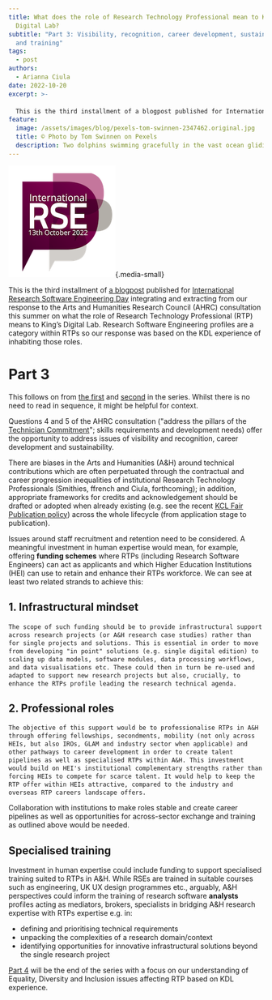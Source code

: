 ```yaml
---
title: What does the role of Research Technology Professional mean to King’s
  Digital Lab?
subtitle: "Part 3: Visibility, recognition, career development, sustainability
  and training"
tags:
  - post
authors:
  - Arianna Ciula
date: 2022-10-20
excerpt: >-

  This is the third installment of a blogpost published for International Research Software Engineering Day integrating and extracting from our response to the Arts and Humanities Research Council (AHRC) consultation this summer on what the role of Research Technology Professional (RTP) means to King’s Digital Lab. Research Software Engineering profiles are a category within RTPs so our response was based on the KDL experience of inhabiting those roles.
feature:
  image: /assets/images/blog/pexels-tom-swinnen-2347462.original.jpg
  title: © Photo by Tom Swinnen on Pexels
  description: Two dolphins swimming gracefully in the vast ocean gliding through the water.
---
```


![Logo of RSE day 2022](/assets/images/blog/rseday2022-frame-400x400-1_7SmANz5.width-500.png){.media-small}

This is the third installment of [a blogpost](/blog/rtp-rse/) published for [International Research Software Engineering Day](https://society-rse.org/international-rse-day-13th-october-2022/) integrating and extracting from our response to the Arts and Humanities Research Council (AHRC) consultation this summer on what the role of Research Technology Professional (RTP) means to King’s Digital Lab. Research Software Engineering profiles are a category within RTPs so our response was based on the KDL experience of inhabiting those roles.

# Part 3

This follows on from [the first](/blog/rtp-rse/) and [second](/blog/rtp-rse2) in the series. Whilst there is no need to read in sequence, it might be helpful for context.

Questions 4 and 5 of the AHRC consultation ("address the pillars of the [Technician Commitment](https://www.ukri.org/wp-content/uploads/2021/02/UKRI-040221-TechnicianCommitmentActionPlan.pdf)"; skills requirements and development needs) offer the opportunity to address issues of visibility and recognition, career development and sustainability.

There are biases in the Arts and Humanities (A&H) around technical contributions which are often perpetuated through the contractual and career progression inequalities of institutional Research Technology Professionals (Smithies, ffrench and Ciula, forthcoming); in addition, appropriate frameworks for credits and acknowledgement should be drafted or adopted when already existing (e.g. see the recent [KCL Fair Publication policy](https://www.kcl.ac.uk/governancezone/research/fair-publication-policy)) across the whole lifecycle (from application stage to publication).

Issues around staff recruitment and retention need to be considered. A meaningful investment in human expertise would mean, for example, offering **funding schemes** where RTPs (including Research Software Engineers) can act as applicants and which Higher Education Institutions (HEI) can use to retain and enhance their RTPs workforce. We can see at least two related strands to achieve this:

## 1. Infrastructural mindset

    The scope of such funding should be to provide infrastructural support across research projects (or A&H research case studies) rather than for single projects and solutions. This is essential in order to move from developing "in point" solutions (e.g. single digital edition) to scaling up data models, software modules, data processing workflows, and data visualisations etc. These could then in turn be re-used and adapted to support new research projects but also, crucially, to enhance the RTPs profile leading the research technical agenda.

## 2. Professional roles

    The objective of this support would be to professionalise RTPs in A&H through offering fellowships, secondments, mobility (not only across HEIs, but also IROs, GLAM and industry sector when applicable) and other pathways to career development in order to create talent pipelines as well as specialised RTPs within A&H. This investment would build on HEI's institutional complementary strengths rather than forcing HEIs to compete for scarce talent. It would help to keep the RTP offer within HEIs attractive, compared to the industry and overseas RTP careers landscape offers.

Collaboration with institutions to make roles stable and create career pipelines as well as opportunities for across-sector exchange and training as outlined above would be needed.

## Specialised training

Investment in human expertise could include funding to support specialised training suited to RTPs in A&H. While RSEs are trained in suitable courses such as engineering, UK UX design programmes etc., arguably, A&H perspectives could inform the training of research software **analysts** profiles acting as mediators, brokers, specialists in bridging A&H research expertise with RTPs expertise e.g. in:

- defining and prioritising technical requirements
- unpacking the complexities of a research domain/context
- identifying opportunities for innovative infrastructural solutions beyond the single research project

[Part 4](/blog/rtp-rse4/) will be the end of the series with a focus on our understanding of Equality, Diversity and Inclusion issues affecting RTP based on KDL experience.
